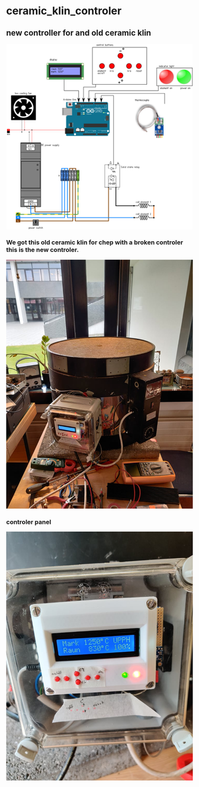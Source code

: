 # ceramic_klin_controler
## new controller for and old ceramic klin
![controler diagram](diagram_ceramic_styring.png) 
### We got this old ceramic klin for chep with a broken controler this is the new controler.
![overview](204601945_160962356054342_4558080065145708140_n.jpg)

### controler panel
![panel](202588124_164571405691427_8074129390118268921_n.jpg)
